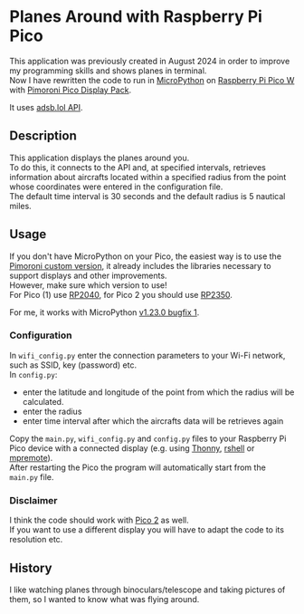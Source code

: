 # Planes Around with Raspberry Pi Pico
This application was previously created in August 2024 in order to improve my programming skills and shows planes in terminal.\
Now I have rewritten the code to run in [MicroPython](https://micropython.org/) on [Raspberry Pi Pico W](https://www.raspberrypi.com/products/raspberry-pi-pico/?variant=raspberry-pi-pico-w) with [Pimoroni Pico Display Pack](https://shop.pimoroni.com/products/pico-display-pack?variant=32368664215635).

It uses [adsb.lol API](https://api.adsb.lol/docs).

## Description
This application displays the planes around you.\
To do this, it connects to the API and, at specified intervals, retrieves information about aircrafts located within a specified radius from the point whose coordinates were entered in the configuration file.\
The default time interval is 30 seconds and the default radius is 5 nautical miles.

## Usage
If you don't have MicroPython on your Pico, the easiest way is to use the [Pimoroni custom version](https://github.com/pimoroni/pimoroni-pico), it already includes the libraries necessary to support displays and other improvements.\
However, make sure which version to use!\
For Pico (1) use [RP2040](https://github.com/pimoroni/pimoroni-pico/releases), for Pico 2 you should use [RP2350](https://github.com/pimoroni/pimoroni-pico-rp2350/releases).

For me, it works with MicroPython [v1.23.0 bugfix 1](https://github.com/pimoroni/pimoroni-pico/releases/tag/v1.23.0-1).

### Configuration
In `wifi_config.py` enter the connection parameters to your Wi-Fi network, such as SSID, key (password) etc.\
In `config.py`:
* enter the latitude and longitude of the point from which the radius will be calculated.
* enter the radius
* enter time interval after which the aircrafts data will be retrieves again

Copy the `main.py`, `wifi_config.py` and `config.py` files to your Raspberry Pi Pico device with a connected display (e.g. using [Thonny](https://thonny.org), [rshell](https://pypi.org/project/rshell) or [mpremote](https://pypi.org/project/mpremote/)).\
After restarting the Pico the program will automatically start from the `main.py` file.

### Disclaimer
I think the code should work with [Pico 2](https://www.raspberrypi.com/products/raspberry-pi-pico-2) as well.\
If you want to use a different display you will have to adapt the code to its resolution etc.

## History
I like watching planes through binoculars/telescope and taking pictures of them, so I wanted to know what was flying around.
